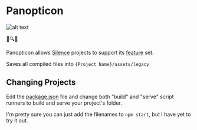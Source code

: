 # Panopticon

![alt text](https://upload.wikimedia.org/wikipedia/commons/thumb/1/11/Panopticon.jpg/500px-Panopticon.jpg)

👀🔍👮

Panopticon allows [Silence](https://github.com/antiPhaseDomain/Silence) projects to support its [feature](https://github.com/antiPhaseDomain/Silence/blob/master/README.md#verified-features) set.

Saves all compiled files into `{Project Name}/assets/legacy`

## Changing Projects 


Edit the [package.json](https://github.com/antiPhaseDomain/Panopticon/blob/master/package.json#L11) file and change both "build" and "serve" script runners to build and serve your project's folder. 

I'm pretty sure you can just add the filenames to `npm start`, but I have yet to try it out.
